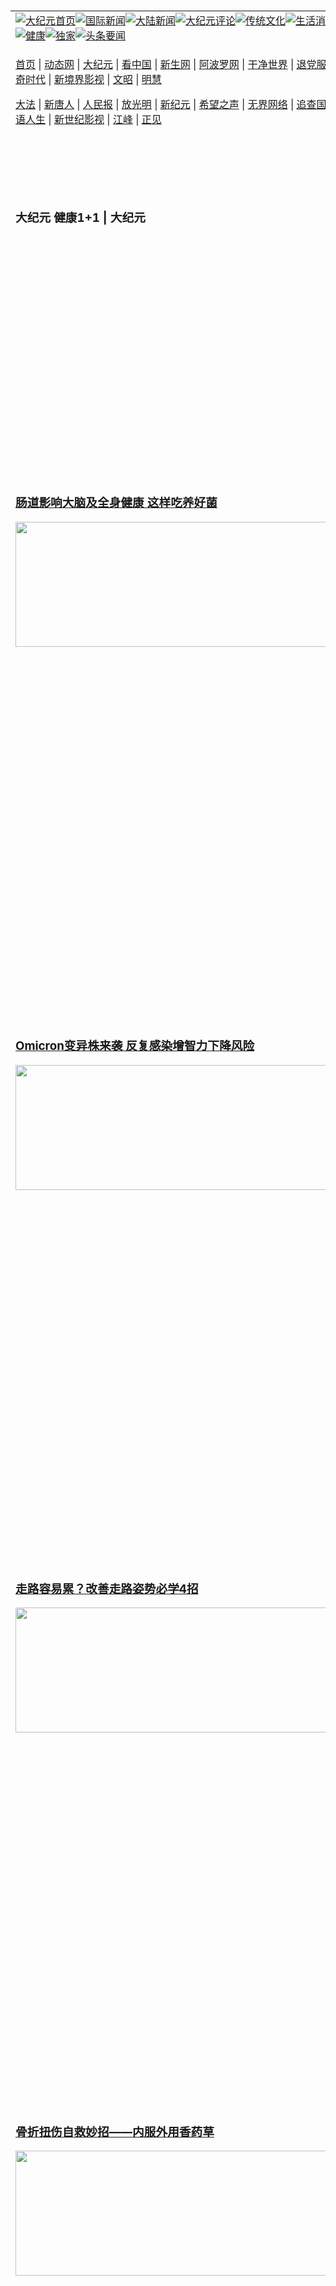 <a name="1" id="1" target="_blank">&nbsp;</a> <span id="1">&nbsp;</span><table align=center border="0"><tr><td colspan="2" VALIGN=TOP><a href="https://github.com/1992513/djy/blob/master/gb/nf1351518.md#1"><img src="https://raw.githubusercontent.com/1992513/www/master/t/djy/1.jpg" title="大纪元首页" alt="大纪元首页"></a><a href="https://github.com/1992513/djy/blob/master/gb/n24hr.md#1"><img src="https://raw.githubusercontent.com/1992513/www/master/t/djy/3.jpg" title="国际新闻" alt="国际新闻"></a><a href="https://github.com/1992513/djy/blob/master/gb/nsc413.md#1"><img src="https://raw.githubusercontent.com/1992513/www/master/t/djy/4.jpg" title="大陆新闻" alt="大陆新闻"></a><a href="https://github.com/1992513/djy/blob/master/gb/news392.md#1"><img src="https://raw.githubusercontent.com/1992513/www/master/t/djy/5.jpg" title="大纪元评论" alt="大纪元评论"></a><a href="https://github.com/1992513/djy/blob/master/gb/news2007.md#1"><img src="https://raw.githubusercontent.com/1992513/www/master/t/djy/6.jpg" title="传统文化" alt="传统文化"></a><a href="https://github.com/1992513/djy/blob/master/gb/news2008.md#1"><img src="https://raw.githubusercontent.com/1992513/www/master/t/djy/7.jpg" title="生活消费" alt="生活消费"></a><a href="https://github.com/1992513/djy/blob/master/gb/ncyule.md#1"><img src="https://raw.githubusercontent.com/1992513/www/master/t/djy/8.jpg" title="娱乐休闲" alt="娱乐休闲"></a><a href="https://github.com/1992513/djy/blob/master/gb/nsc1002.md#1"><img src="https://raw.githubusercontent.com/1992513/www/master/t/djy/9.jpg" title="健康" alt="健康"></a><a href="https://github.com/1992513/djy/blob/master/gb/nf6092.md#1"><img src="https://raw.githubusercontent.com/1992513/www/master/t/djy/10a.jpg" title="独家" alt="独家"></a><a href="https://github.com/1992513/djy/blob/master/gb/nf4514.md#1"><img src="https://raw.githubusercontent.com/1992513/www/master/t/djy/12a.jpg" title="头条要闻" alt="头条要闻"></a></td></tr><tr><td colspan="2" VALIGN=TOP><p><a href="https://github.com/1992513/www/blob/master/README.md?czmpcoep#1" target="_blank">首页</a> | <a href="https://dgk92ykceobaf.cloudfront.net/1?vlgyzhde" target="_blank">动态网</a> | <a href="https://d1ntfewljph5k2.cloudfront.net/2?yysgguwf" target="_blank">大纪元</a> | <a href="https://dvsmtoxipy5i5.cloudfront.net/4?nylsrdx" target="_blank">看中国</a> | <a href="https://d12ogqhrsnt8ma.cloudfront.net/pHh5q?gvndnx" target="_blank">新生网</a> | <a href="https://d2rq98et8nmaey.cloudfront.net/tktpt?sybqqedec" target="_blank">阿波罗网</a> | <a href="https://d337p4rc38c0de.cloudfront.net/Mjpvu?oesnuvpm" target="_blank">干净世界</a> | <a href="https://dhw62qyyxrv4n.cloudfront.net/10?dzgcj" target="_blank">退党服务</a> | <a href="https://d124e4v75n9sum.cloudfront.net/Rffqf?mmihtxb" target="_blank">明慧广播</a> | <a href="https://d3frzobj0kj0md.cloudfront.net/nw9Vn?zbygeqjm" target="_blank">传奇时代</a> | <a href="https://dqgl8k1bfvgsc.cloudfront.net/AF9AG?juwkml" target="_blank">新境界影视</a> | <a href="https://d10efcw5kfoez9.cloudfront.net/zqMQA?dcasar" target="_blank">文昭</a> | <a href="https://d22owz1tif1d5u.cloudfront.net/7?qysogsl" target="_blank">明慧</a></p><p><a href="https://d3myewunzonann.cloudfront.net/9?ijwtnhacn" target="_blank">大法</a> | <a href="https://d19vw3711v9lks.cloudfront.net/3?refbbbss" target="_blank">新唐人</a> | <a href="https://d1vp4chj90rvdj.cloudfront.net/obAhT?ixdgoit" target="_blank">人民报</a> | <a href="https://d1qri8o0k49d18.cloudfront.net/xXNHu?juumklx" target="_blank">放光明</a> | <a href="https://dvsmtoxipy5i5.cloudfront.net/5?elcedz" target="_blank">新纪元</a> | <a href="https://d2nbk5p6zab41i.cloudfront.net/6?jdjfscx" target="_blank">希望之声</a> | <a href="https://d2h2x8lw1kpl69.cloudfront.net/11?xkfes" target="_blank">无界网络</a> | <a href="https://d1fejrztdgsube.cloudfront.net/Pueji?gdcpyl" target="_blank">追查国际</a> | <a href="https://d2a8dyhoj0w562.cloudfront.net/16?zxbuh" target="_blank">明慧之窗</a> | <a href="https://dn3dhcszbgs9s.cloudfront.net/LdvzZ?rnecfrbfm" target="_blank">细语人生</a> | <a href="https://d2zq9v5psazuww.cloudfront.net/fBn3r?lzyisygpu" target="_blank">新世纪影视</a> | <a href="https://d1bfxyb2xiiyyy.cloudfront.net/PUWMb?rcsxcelm" target="_blank">江峰</a> | <a href="https://duxu97yt14q37.cloudfront.net/8?vmcscu" target="_blank">正见</a></p></td></tr><tr><td width="626"><h3><p><strong>大纪元  健康1+1 | 大纪元</strong></p></h3></td><td VALIGN=TOP rowspan=60><a href="https://d33tghwg0ge5d1.cloudfront.net/video/play/1034.html" target="_blank"><img  src="https://raw.githubusercontent.com/1992513/djy/master/gb/300/gudianwu.jpg" title="神韵古典舞技巧表演" alt="神韵古典舞技巧表演"></a><br><a href="https://d33tghwg0ge5d1.cloudfront.net/video/play/1154.html" target="_blank"><img  src="https://raw.githubusercontent.com/1992513/djy/master/gb/300/9ping.jpg" title="九评共产党" alt="九评共产党"></a><br><a href="https://d33tghwg0ge5d1.cloudfront.net/video/play/1118.html" target="_blank"><img  src="https://raw.githubusercontent.com/1992513/djy/master/gb/300/communism.jpg" title="共产主义终极目的" alt="共产主义终极目的"></a><br><a href="https://d33tghwg0ge5d1.cloudfront.net/video/play/1.html" target="_blank"><img  src="https://raw.githubusercontent.com/1992513/djy/master/gb/300/weihuo.jpg" title="中共的伪火骗局" alt="中共的伪火骗局"></a><br><a href="https://d33tghwg0ge5d1.cloudfront.net/video/play/2.html" target="_blank"><img  src="https://raw.githubusercontent.com/1992513/djy/master/gb/300/changzhi.jpg" title="古今奇观 藏字石" alt="古今奇观 藏字石"></a><br><a href="https://d33tghwg0ge5d1.cloudfront.net/video/play/1044.html" target="_blank"><img  src="https://raw.githubusercontent.com/1992513/djy/master/gb/300/tianan.jpg" title="通往天安门的旅程" alt="通往天安门的旅程"></a><br><a href="https://d33tghwg0ge5d1.cloudfront.net/video/play/49.html" target="_blank"><img  src="https://raw.githubusercontent.com/1992513/djy/master/gb/300/weilai.jpg" title="未来人的神话" alt="未来人的神话"></a><br><a href="https://d33tghwg0ge5d1.cloudfront.net/video/play/1216.html" target="_blank"><img  src="https://raw.githubusercontent.com/1992513/djy/master/gb/300/ji-zy.jpg" title="中共罪恶的活摘" alt="中共罪恶的活摘"></a><br><a href="https://d33tghwg0ge5d1.cloudfront.net/video/play/1080.html" target="_blank"><img  src="https://raw.githubusercontent.com/1992513/djy/master/gb/300/huozhai.jpg" title="铁证如山" alt="铁证如山"></a><br><a href="https://d33tghwg0ge5d1.cloudfront.net/video/play/149.html" target="_blank"><img  src="https://raw.githubusercontent.com/1992513/djy/master/gb/300/4ke.jpg" title="一家四口死于中共暴政" alt="一家四口死于中共暴政"></a><br><a href="https://d33tghwg0ge5d1.cloudfront.net/video/play/150.html" target="_blank"><img  src="https://raw.githubusercontent.com/1992513/djy/master/gb/300/jie-di.jpg" title="─弟妹相继死于中共迫害" alt="─弟妹相继死于中共迫害"></a><br><a href="https://d33tghwg0ge5d1.cloudfront.net/video/play/154.html" target="_blank"><img  src="https://raw.githubusercontent.com/1992513/djy/master/gb/300/ma-sj.jpg" title="她们许多已经被中共迫害至死" alt="她们许多已经被中共迫害至死"></a><br><a href="https://d33tghwg0ge5d1.cloudfront.net/video/play/153.html" target="_blank"><img  src="https://raw.githubusercontent.com/1992513/djy/master/gb/300/shuan-cxl.jpg" title="双城血泪" alt="双城血泪"></a><br><a href="https://d33tghwg0ge5d1.cloudfront.net/video/play/21.html" target="_blank"><img  src="https://raw.githubusercontent.com/1992513/djy/master/gb/300/wu-zbh.jpg" title="震撼人心的无罪辩护" alt="震撼人心的无罪辩护"></a><br><a href="https://d33tghwg0ge5d1.cloudfront.net/video/play/158.html" target="_blank"><img  src="https://raw.githubusercontent.com/1992513/djy/master/gb/300/6c10-720.jpg" title="中共的迫害与掩盖" alt="中共的迫害与掩盖"></a><br><a href="https://d33tghwg0ge5d1.cloudfront.net/video/play/30.html" target="_blank"><img  src="https://raw.githubusercontent.com/1992513/djy/master/gb/300/xian-z.jpg" title="中共官员的选择" alt="中共官员的选择"></a><br><a href="https://d33tghwg0ge5d1.cloudfront.net/video/play/3.html" target="_blank"><img  src="https://raw.githubusercontent.com/1992513/djy/master/gb/300/1400l.jpg" title="剖析中共造假" alt="剖析中共造假"></a><br><a href="https://d33tghwg0ge5d1.cloudfront.net/video/play/1103.html" target="_blank"><img  src="https://raw.githubusercontent.com/1992513/djy/master/gb/300/425.jpg" title="万人上访真相" alt="万人上访真相"></a><br><a href="https://d33tghwg0ge5d1.cloudfront.net/video/play/121.html" target="_blank"><img  src="https://raw.githubusercontent.com/1992513/djy/master/gb/300/qing-h.jpg" title="被中共迫害的清华学子" alt="被中共迫害的清华学子"></a><br><a href="https://d33tghwg0ge5d1.cloudfront.net/video/play/14.html" target="_blank"><img  src="https://raw.githubusercontent.com/1992513/djy/master/gb/300/jian-z513.jpg" title="见证五月十三日" alt="见证五月十三日"></a><br><a href="https://d33tghwg0ge5d1.cloudfront.net/video/play/1096.html" target="_blank"><img  src="https://raw.githubusercontent.com/1992513/djy/master/gb/300/gongfu.jpg" title="功夫 寻道" alt="功夫 寻道"></a><br><a href="https://d33tghwg0ge5d1.cloudfront.net/video/play/1104.html" target="_blank"><img  src="https://raw.githubusercontent.com/1992513/djy/master/gb/300/guangguimian.jpg" title="歌唱家人生奇迹" alt="歌唱家人生奇迹"></a><br><a href="https://d33tghwg0ge5d1.cloudfront.net/video/play/163.html" target="_blank"><img  src="https://raw.githubusercontent.com/1992513/djy/master/gb/300/ming-jjy.jpg" title="名校精英的选择" alt="名校精英的选择"></a><br><a href="https://d33tghwg0ge5d1.cloudfront.net/video/play/18.html" target="_blank"><img  src="https://raw.githubusercontent.com/1992513/djy/master/gb/300/yin-lj.jpg" title="音乐之家的故事" alt="音乐之家的故事"></a><br><a href="https://d33tghwg0ge5d1.cloudfront.net/video/play/33.html" target="_blank"><img  src="https://raw.githubusercontent.com/1992513/djy/master/gb/300/ming-hsf.jpg" title="平凡中的不平凡" alt="平凡中的不平凡"></a><br><a href="https://github.com/1992513/www/blob/master/README.md?dfh#9" target="_blank"><img  src="https://raw.githubusercontent.com/1992513/djy/master/gb/300/yong-h.jpg" title="永恒的见证"  alt="永恒的见证"></a><br><a href="https://github.com/1992513/djy/blob/master/gb/13/9/29/n3974789.md?dfh#1" target="_blank"><img  src="https://raw.githubusercontent.com/1992513/djy/master/gb/300/shang-lnz.jpg" title="善良女子被中共投男牢"  alt="善良女子被中共投男牢"></a><br><a href="https://github.com/1992513/djy/blob/master/gb/16/3/16/n4663449.md?dfh#1" target="_blank"><img  src="https://raw.githubusercontent.com/1992513/djy/master/gb/300/huo-z3.jpg" title="警卫目击中共活摘"  alt="警卫目击中共活摘"></a><br><a href="https://github.com/1992513/djy/blob/master/gb/16/8/7/n8177641.md?dfh#1" target="_blank"><img  src="https://raw.githubusercontent.com/1992513/djy/master/gb/300/huo-z4.jpg" title="证人描述活摘恐怖"  alt="证人描述活摘恐怖"></a><br><a href="https://github.com/1992513/djy/blob/master/gb/10/4/19/n2881569.md?dfh#1" target="_blank"><img  src="https://raw.githubusercontent.com/1992513/djy/master/gb/300/huo-z1.jpg" title="揭开活摘器官黑幕"  alt="揭开活摘器官黑幕"></a><br><a href="https://github.com/1992513/djy/blob/master/gb/10/11/7/n3077476.md?dfh#1" target="_blank"><img  src="https://raw.githubusercontent.com/1992513/djy/master/gb/300/ma-ks.jpg" title="马克思的成魔之路"  alt="马克思的成魔之路"></a><br><a href="https://github.com/1992513/djy/blob/master/gb/18/5/10/n10381511.md?dfh#1" target="_blank"><img  src="https://raw.githubusercontent.com/1992513/djy/master/gb/300/st1.jpg" title="关注三亿人三退"  alt="关注三亿人三退"></a><br><a href="https://github.com/1992513/djy/blob/master/gb/18/3/21/n10237682.md?dfh#1" target="_blank"><img  src="https://raw.githubusercontent.com/1992513/djy/master/gb/300/jie-t.jpg" title="解体中共复兴中华"  alt="解体中共复兴中华"></a><br><a href="https://github.com/1992513/djy/blob/master/gb/9/2/9/n2422991.md?dfh#1" target="_blank"><img  src="https://raw.githubusercontent.com/1992513/djy/master/gb/300/gao-zs.jpg" title="中共迫害良心律师"  alt="中共迫害良心律师"></a><br><a href="https://github.com/1992513/djy/blob/master/gb/18/12/9/n10900044.md?dfh#1" target="_blank"><img  src="https://raw.githubusercontent.com/1992513/djy/master/gb/300/sj1.jpg" title="三百多万人举报江泽民"  alt="三百多万人举报江泽民"></a><br><a href="https://github.com/1992513/djy/blob/master/gb/18/8/28/n10672014.md?dfh#1" target="_blank"><img  src="https://raw.githubusercontent.com/1992513/djy/master/gb/300/sj2.jpg" title="这些官员为何起诉江泽民"  alt="这些官员为何起诉江泽民"></a><br><a href="https://github.com/1992513/djy/blob/master/gb/8/12/18/n2367165.md?dfh#1" target="_blank"><img  src="https://raw.githubusercontent.com/1992513/djy/master/gb/300/liangan.jpg" title="海峡两岸的强烈反差"  alt="海峡两岸的强烈反差"></a><br><a href="https://github.com/1992513/djy/blob/master/gb/15/12/10/n4593139.md?dfh#1" target="_blank"><img  src="https://raw.githubusercontent.com/1992513/djy/master/gb/300/jia-ndzl.jpg" title="加拿大总理的贺信"  alt="加拿大总理的贺信"></a><br><a href="https://github.com/1992513/djy/blob/master/gb/11/6/17/n3289382.md?dfh#1" target="_blank"><img  src="https://raw.githubusercontent.com/1992513/djy/master/gb/300/xiao-wd.jpg" title="探寻真相兼听则明"  alt="探寻真相兼听则明"></a><br><a href="https://github.com/1992513/djy/blob/master/gb/18/10/27/n10812623.md?dfh#1" target="_blank"><img  src="https://raw.githubusercontent.com/1992513/djy/master/gb/300/yindu.jpg" title="印度媒体报道东方"  alt="印度媒体报道东方"></a><br><a href="https://github.com/1992513/djy/blob/master/gb/18/6/9/n10469652.md?dfh#1" target="_blank"><img  src="https://raw.githubusercontent.com/1992513/djy/master/gb/300/xie-j.jpg" title="不一样的海外校园"  alt="不一样的海外校园"></a><br><a href="https://github.com/1992513/djy/blob/master/gb/7/4/5/n1669415.md?dfh#1" target="_blank"><img  src="https://raw.githubusercontent.com/1992513/djy/master/gb/300/li-up.jpg" title="从大师到徒弟的传奇"  alt="从大师到徒弟的传奇"></a><br><a href="https://github.com/1992513/djy/blob/master/gb/17/5/26/n9191512.md?dfh#1" target="_blank"><img  src="https://raw.githubusercontent.com/1992513/djy/master/gb/300/zfl2.jpg" title="亿万人与东方一本奇书"  alt="亿万人与东方一本奇书"></a><br><a href="https://github.com/1992513/djy/blob/master/gb/13/11/27/n4020290.md?dfh#1" target="_blank"><img  src="https://raw.githubusercontent.com/1992513/djy/master/gb/300/zhen-h.jpg" title="大陆见不到的震撼场面"  alt="大陆见不到的震撼场面"></a><br><a href="https://github.com/1992513/djy/blob/master/gb/15/7/17/n4482910.md?dfh#1" target="_blank"><img  src="https://raw.githubusercontent.com/1992513/djy/master/gb/300/dalu-sk.jpg" title="人心向善 大陆当初盛况"  alt="人心向善 大陆当初盛况"></a><br><a href="https://github.com/1992513/djy/blob/master/gb/19/1/5/n10955468.md?dfh#1" target="_blank"><img  src="https://raw.githubusercontent.com/1992513/djy/master/gb/300/zfl1.jpg" title="追寻真理 这书讲什么"  alt="追寻真理 这书讲什么"></a><br><a href="https://github.com/1992513/www/blob/master/README.md?dfh#1" target="_blank"><img  src="https://raw.githubusercontent.com/1992513/djy/master/gb/300/fq1.jpg" title="下载免费翻墙软件"  alt="下载免费翻墙软件"></a><br></td></tr>
<tr><td><h3><a href="https://github.com/1992513/djy/blob/master/gb/25/7/3/n14543617.md#1" target="_blank"> 肠道影响大脑及全身健康 这样吃养好菌</a><br></h3><a href="https://github.com/1992513/djy/blob/master/gb/25/7/3/n14543617.md#1" target="_blank"><img width="600" src="https://i.epochtimes.com/assets/uploads/2025/07/id14543620-38e641038e6c2a153396d577235f40fb-320x200.jpg" width="320" height="200"></a></td></tr>
<tr><td><h3><a href="https://github.com/1992513/djy/blob/master/gb/25/7/1/n14542906.md#1" target="_blank"> Omicron变异株来袭 反复感染增智力下降风险</a><br></h3><a href="https://github.com/1992513/djy/blob/master/gb/25/7/1/n14542906.md#1" target="_blank"><img width="600" src="https://i.epochtimes.com/assets/uploads/2025/07/id14543651-b7c3139de49791d3ab24c2ad71133596-320x200.jpg" width="320" height="200"></a></td></tr>
<tr><td><h3><a href="https://github.com/1992513/djy/blob/master/gb/25/6/27/n14540339.md#1" target="_blank"> 走路容易累？改善走路姿势必学4招</a><br></h3><a href="https://github.com/1992513/djy/blob/master/gb/25/6/27/n14540339.md#1" target="_blank"><img width="600" src="https://i.epochtimes.com/assets/uploads/2025/06/id14540385-1-320x200.jpg" width="320" height="200"></a></td></tr>
<tr><td><h3><a href="https://github.com/1992513/djy/blob/master/gb/25/6/24/n14537258.md#1" target="_blank"> 骨折扭伤自救妙招——内服外用香药草</a><br></h3><a href="https://github.com/1992513/djy/blob/master/gb/25/6/24/n14537258.md#1" target="_blank"><img width="600" src="https://i.epochtimes.com/assets/uploads/2025/06/id14537303-1-320x200.jpg" width="320" height="200"></a></td></tr>
<tr><td><h3><a href="https://github.com/1992513/djy/blob/master/gb/25/6/23/n14536578.md#1" target="_blank"> 心血管最爱运动——循环系统伸展操</a><br></h3><a href="https://github.com/1992513/djy/blob/master/gb/25/6/23/n14536578.md#1" target="_blank"><img width="600" src="https://i.epochtimes.com/assets/uploads/2025/06/id14536582-1-320x200.jpg" width="320" height="200"></a></td></tr>
<tr><td><h3><a href="https://github.com/1992513/djy/blob/master/gb/25/6/15/n14531476.md#1" target="_blank"> 吃得饱也能瘦？营养师教你轻松减脂饮食法</a><br></h3><a href="https://github.com/1992513/djy/blob/master/gb/25/6/15/n14531476.md#1" target="_blank"><img width="600" src="https://i.epochtimes.com/assets/uploads/2025/06/id14532652-healthy-diet_1925657207-320x200.jpg" width="320" height="200"></a></td></tr>
<tr><td><h3><a href="https://github.com/1992513/djy/blob/master/gb/25/7/3/n14543617.md#1" target="_blank">肠道影响大脑及全身健康 这样吃养好菌</a><br></h3><a href="https://github.com/1992513/djy/blob/master/gb/25/7/3/n14543617.md#1" target="_blank"><img width="600" src="https://i.epochtimes.com/assets/uploads/2025/07/id14543620-38e641038e6c2a153396d577235f40fb-320x200.jpg" width="320" height="200"></a></td></tr>
<tr><td><h3><a href="https://github.com/1992513/djy/blob/master/gb/25/7/2/n14543491.md#1" target="_blank">缺牙不补失智风险大增 五招护脑防失智</a><br></h3><a href="https://github.com/1992513/djy/blob/master/gb/25/7/2/n14543491.md#1" target="_blank"><img width="600" src="https://i.epochtimes.com/assets/uploads/2025/07/id14544532-9df0f54d91c0b4303d13f8fff6c9828d-320x200.jpg" width="320" height="200"></a></td></tr>
<tr><td><h3><a href="https://github.com/1992513/djy/blob/master/gb/25/6/23/n14537011.md#1" target="_blank">分娩方式影响婴儿肠道菌群与免疫力</a><br></h3><a href="https://github.com/1992513/djy/blob/master/gb/25/6/23/n14537011.md#1" target="_blank"><img width="600" src="https://i.epochtimes.com/assets/uploads/2025/06/id14537117-shutterstock_1168134529_a-1080x720-1-320x200.webp" width="320" height="200"></a></td></tr>
<tr><td><h3><a href="https://github.com/1992513/djy/blob/master/gb/25/6/30/n14541904.md#1" target="_blank">新研究：吸用或食用大麻会增加患心脏病风险</a><br></h3><a href="https://github.com/1992513/djy/blob/master/gb/25/6/30/n14541904.md#1" target="_blank"><img width="600" src="https://i.epochtimes.com/assets/uploads/2025/06/id14541906-shutterstock_2282741115_cannabis_gummy_marijuana_joint_weed-1080x720-1-320x200.jpg" width="320" height="200"></a></td></tr>
<tr><td><h3><p><strong>热文推荐</strong></p></h3></td></tr>
<tr><td><h3><p><strong>饮食、生活、疾病、中医</strong></p></h3></td></tr><tr><td>
<tr><td><h3><a href="https://github.com/1992513/djy/blob/master/gb/nsc1002.md#1">上一页</a>&nbsp;&nbsp;1 &nbsp;&nbsp;<a href="https://github.com/1992513/djy/blob/master/gb/nsc1002_2.md#1">2</a>&nbsp;&nbsp;<a href="https://github.com/1992513/djy/blob/master/gb/nsc1002_3.md#1">3</a>&nbsp;&nbsp;<a href="https://github.com/1992513/djy/blob/master/gb/nsc1002_4.md#1">4</a>&nbsp;&nbsp;<a href="https://github.com/1992513/djy/blob/master/gb/nsc1002_5.md#1">5</a>&nbsp;&nbsp;<a href="https://github.com/1992513/djy/blob/master/gb/nsc1002_6.md#1">6</a>&nbsp;&nbsp;<a href="https://github.com/1992513/djy/blob/master/gb/nsc1002_7.md#1">7</a>&nbsp;&nbsp;<a href="https://github.com/1992513/djy/blob/master/gb/nsc1002_8.md#1">8</a>&nbsp;&nbsp;<a href="https://github.com/1992513/djy/blob/master/gb/nsc1002_9.md#1">9</a>&nbsp;&nbsp;<a href="https://github.com/1992513/djy/blob/master/gb/nsc1002_10.md#1">10</a>&nbsp;&nbsp;<a href="https://github.com/1992513/djy/blob/master/gb/nsc1002_2.md#1">下一页</a></h3></td></tr>
</table><div align="center"><h4>手机上长按并复制下列链接或二维码分享本文章：</h4>https://github.com/1992513/djy/blob/master/gb/nsc1002.md#1<br><a href="https://github.com/1992513/djy/blob/master/gb/nsc1002.md#1"><img src="https://quickchart.io/qr?size=256&text=https://github.com/1992513/djy/blob/master/gb/nsc1002.md%231" title="分享本文章"></a><br>原文地址： <a href="https://www.epochtimes.com/gb/nsc1002.htm">https://www.epochtimes.com/gb/nsc1002.htm</a>    （国内需<a href="https://github.com/1992513/www/blob/master/README.md#8">下载翻墙软件</a>才能访问）</div>
